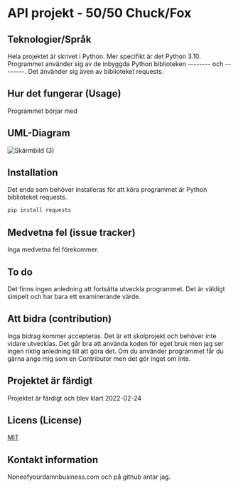 # API projekt - 50/50 Chuck/Fox


## Teknologier/Språk
Hela projektet är skrivet i Python. Mer specifikt är det Python 3.10. 
Programmet använder sig av de inbyggda Python biblioteken -------- och --------.
Det änvänder sig även av biblioteket requests.


## Hur det fungerar (Usage)
Programmet börjar med 


## UML-Diagram
![Skärmbild (3)](https://user-images.githubusercontent.com/91462301/153832079-8b6748ef-095a-4059-b765-bca62061a98a.png)


## Installation
Det enda som behöver installeras för att köra programmet är Python biblioteket requests.

```powershell
pip install requests
```


## Medvetna fel (issue tracker)
Inga medvetna fel förekommer.


## To do
Det finns ingen anledning att fortsätta utveckla programmet. Det är väldigt simpelt och har bara ett 
examinerande värde.


## Att bidra (contribution)
Inga bidrag kommer accepteras.
Det är ett skolprojekt och behöver inte vidare utvecklas.
Det går bra att använda koden för eget bruk men jag ser ingen riktig anledning till att göra det.
Om du använder programmet får du gärna ange mig som en Contributor men det gör inget om inte.


## Projektet är färdigt
Projektet är färdigt och blev klart 2022-02-24


## Licens (License)
[MIT](https://choosealicense.com/licenses/mit/)


## Kontakt information
Noneofyourdamnbusiness.com
och på github antar jag.

